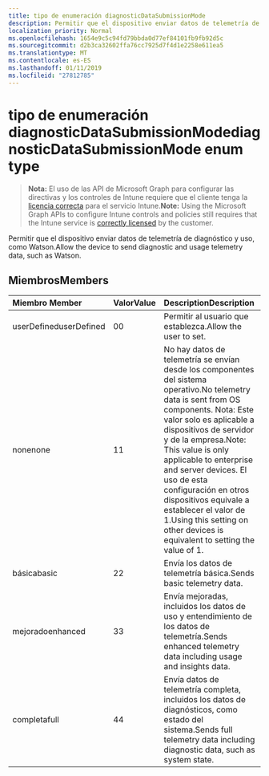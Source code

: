 ```yaml
---
title: tipo de enumeración diagnosticDataSubmissionMode
description: Permitir que el dispositivo enviar datos de telemetría de diagnóstico y uso, como Watson.
localization_priority: Normal
ms.openlocfilehash: 1654e9c5c94fd79bbda0d77ef84101fb9fb92d5c
ms.sourcegitcommit: d2b3ca32602ffa76cc7925d7f4d1e2258e611ea5
ms.translationtype: MT
ms.contentlocale: es-ES
ms.lasthandoff: 01/11/2019
ms.locfileid: "27812785"
---
```

# <a name="diagnosticdatasubmissionmode-enum-type"></a><span data-ttu-id="0cb52-103">tipo de enumeración diagnosticDataSubmissionMode</span><span class="sxs-lookup"><span data-stu-id="0cb52-103">diagnosticDataSubmissionMode enum type</span></span>

> <span data-ttu-id="0cb52-104">**Nota:** El uso de las API de Microsoft Graph para configurar las directivas y los controles de Intune requiere que el cliente tenga la [licencia correcta](https://go.microsoft.com/fwlink/?linkid=839381) para el servicio Intune.</span><span class="sxs-lookup"><span data-stu-id="0cb52-104">**Note:** Using the Microsoft Graph APIs to configure Intune controls and policies still requires that the Intune service is [correctly licensed](https://go.microsoft.com/fwlink/?linkid=839381) by the customer.</span></span>

<span data-ttu-id="0cb52-105">Permitir que el dispositivo enviar datos de telemetría de diagnóstico y uso, como Watson.</span><span class="sxs-lookup"><span data-stu-id="0cb52-105">Allow the device to send diagnostic and usage telemetry data, such as Watson.</span></span>
## <a name="members"></a><span data-ttu-id="0cb52-106">Miembros</span><span class="sxs-lookup"><span data-stu-id="0cb52-106">Members</span></span>
|<span data-ttu-id="0cb52-107">Miembro	</span><span class="sxs-lookup"><span data-stu-id="0cb52-107">Member</span></span>|<span data-ttu-id="0cb52-108">Valor</span><span class="sxs-lookup"><span data-stu-id="0cb52-108">Value</span></span>|<span data-ttu-id="0cb52-109">Description</span><span class="sxs-lookup"><span data-stu-id="0cb52-109">Description</span></span>|
|:---|:---|:---|
|<span data-ttu-id="0cb52-110">userDefined</span><span class="sxs-lookup"><span data-stu-id="0cb52-110">userDefined</span></span>|<span data-ttu-id="0cb52-111">0</span><span class="sxs-lookup"><span data-stu-id="0cb52-111">0</span></span>|<span data-ttu-id="0cb52-112">Permitir al usuario que establezca.</span><span class="sxs-lookup"><span data-stu-id="0cb52-112">Allow the user to set.</span></span>|
|<span data-ttu-id="0cb52-113">none</span><span class="sxs-lookup"><span data-stu-id="0cb52-113">none</span></span>|<span data-ttu-id="0cb52-114">1</span><span class="sxs-lookup"><span data-stu-id="0cb52-114">1</span></span>|<span data-ttu-id="0cb52-115">No hay datos de telemetría se envían desde los componentes del sistema operativo.</span><span class="sxs-lookup"><span data-stu-id="0cb52-115">No telemetry data is sent from OS components.</span></span> <span data-ttu-id="0cb52-116">Nota: Este valor solo es aplicable a dispositivos de servidor y de la empresa.</span><span class="sxs-lookup"><span data-stu-id="0cb52-116">Note: This value is only applicable to enterprise and server devices.</span></span> <span data-ttu-id="0cb52-117">El uso de esta configuración en otros dispositivos equivale a establecer el valor de 1.</span><span class="sxs-lookup"><span data-stu-id="0cb52-117">Using this setting on other devices is equivalent to setting the value of 1.</span></span>|
|<span data-ttu-id="0cb52-118">básica</span><span class="sxs-lookup"><span data-stu-id="0cb52-118">basic</span></span>|<span data-ttu-id="0cb52-119">2</span><span class="sxs-lookup"><span data-stu-id="0cb52-119">2</span></span>|<span data-ttu-id="0cb52-120">Envía los datos de telemetría básica.</span><span class="sxs-lookup"><span data-stu-id="0cb52-120">Sends basic telemetry data.</span></span>|
|<span data-ttu-id="0cb52-121">mejorado</span><span class="sxs-lookup"><span data-stu-id="0cb52-121">enhanced</span></span>|<span data-ttu-id="0cb52-122">3</span><span class="sxs-lookup"><span data-stu-id="0cb52-122">3</span></span>|<span data-ttu-id="0cb52-123">Envía mejoradas, incluidos los datos de uso y entendimiento de los datos de telemetría.</span><span class="sxs-lookup"><span data-stu-id="0cb52-123">Sends enhanced telemetry data including usage and insights data.</span></span>|
|<span data-ttu-id="0cb52-124">completa</span><span class="sxs-lookup"><span data-stu-id="0cb52-124">full</span></span>|<span data-ttu-id="0cb52-125">4</span><span class="sxs-lookup"><span data-stu-id="0cb52-125">4</span></span>|<span data-ttu-id="0cb52-126">Envía datos de telemetría completa, incluidos los datos de diagnósticos, como estado del sistema.</span><span class="sxs-lookup"><span data-stu-id="0cb52-126">Sends full telemetry data including diagnostic data, such as system state.</span></span>|



